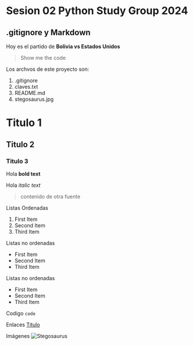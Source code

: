 # Sesion 02 Python Study Group 2024
## .gitignore y Markdown

Hoy es el partido de **Bolivia vs Estados Unidos**

> Show me the code

Los archvos de este proyecto son:
1. .gitignore
2. claves.txt
3. README.md
4. stegosaurus.jpg

# Titulo 1
## Titulo 2
### Titulo 3

Hola **bold text**

Hola *italic text*

>contenido de otra fuente

Listas Ordenadas
1. First Item
2. Second Item
3. Third Item

Listas no ordenadas
- First Item
- Second Item
- Third Item

Listas no ordenadas
* First Item
* Second Item
* Third Item

Codigo
`code`

Enlaces
[Titulo](https://miruta.com)

Imágenes
![Stegosaurus](stegosaurus.jpg)
